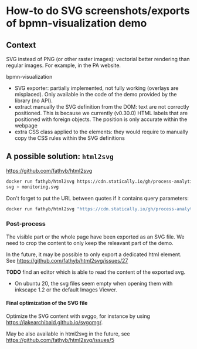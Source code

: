 # How-to do SVG screenshots/exports of bpmn-visualization demo

## Context

SVG instead of PNG (or other raster images): vectorial better rendering than regular images. For example, in the PA website. 

bpmn-visualization
  - SVG exporter: partially implemented, not fully working (overlays are misplaced). Only available in the code of the
  demo provided by the library (no API).
  - extract manually the SVG definition from the DOM: text are not correctly positioned. This is because we currently (v0.30.0)
  HTML labels that are positioned with foreign objects. The position is only accurate within the webpage
  - extra CSS class applied to the elements: they would require to manually copy the CSS rules within the SVG definitions


## A possible solution: `html2svg`

https://github.com/fathyb/html2svg

```bash
docker run fathyb/html2svg https://cdn.statically.io/gh/process-analytics/bpmn-visualization-examples/v0.30.0/demo/monitoring-all-process-instances/index.html --format
svg > monitoring.svg
```

Don't forget to put the URL between quotes if it contains query parameters:
```bash
docker run fathyb/html2svg "https://cdn.statically.io/gh/process-analytics/bpmn-visualization-examples/070cfc9/demo/monitoring-all-process-instances/index.html?useCase=frequency&dataType=both" --format svg > monitoring.svg
```

### Post-process

The visible part or the whole page have been exported as an SVG file. We need to crop the content to only keep the releavant part of the demo.

In the future, it may be possible to only export a dedicated html element. See https://github.com/fathyb/html2svg/issues/27

**TODO** find an editor which is able to read the content of the exported svg.
- On ubuntu 20, the svg files seem empty when opening them with inkscape 1.2 or the default Images Viewer.


#### Final optimization of the SVG file

Optimize the SVG content with svggo, for instance by using https://jakearchibald.github.io/svgomg/.

May be also available in html2svg in the future, see https://github.com/fathyb/html2svg/issues/5
